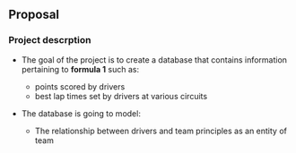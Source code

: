 ## Proposal

### Project descrption
- The goal of the project is to create a database that contains information pertaining to **formula 1** such as:
  - points scored by drivers
  - best lap times set by drivers at various circuits

- The database is going to model:
  - The relationship between drivers and team principles as an entity of team
